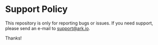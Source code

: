 # Support Policy

This repository is only for reporting bugs or issues. If you need support, please send an e-mail to support@ark.io.

Thanks!
